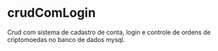 # crudComLogin
Crud com sistema de cadastro de conta, login e controle de ordens de criptomoedas no banco de dados mysql.
